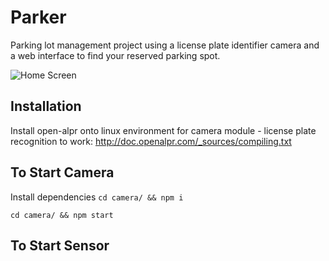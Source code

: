 # Parker
Parking lot management project using a license plate identifier camera and a web interface to find your reserved parking spot. 

![Home Screen](https://github.com/supercycle91/parkinglotproject/images/home.png)

## Installation

Install open-alpr onto linux environment for camera module - license plate recognition to work:
http://doc.openalpr.com/_sources/compiling.txt

## To Start Camera
Install dependencies
`
cd camera/ && npm i
`

`
cd camera/ && npm start
`
## To Start Sensor

